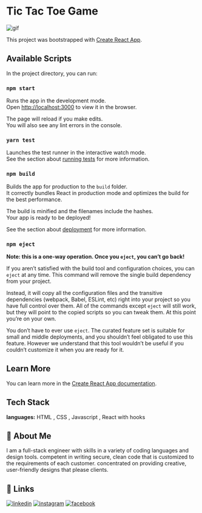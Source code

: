 # Tic Tac Toe Game
![gif](https://i.postimg.cc/Bb45CCcQ/React-App.gif?raw=true)

This project was bootstrapped with [Create React App](https://github.com/facebook/create-react-app).
## Available Scripts

In the project directory, you can run:

### `npm start`

Runs the app in the development mode.\
Open [http://localhost:3000](http://localhost:3000) to view it in the browser.

The page will reload if you make edits.\
You will also see any lint errors in the console.
### `yarn test`

Launches the test runner in the interactive watch mode.\
See the section about [running tests](https://facebook.github.io/create-react-app/docs/running-tests) for more information.

### `npm build`

Builds the app for production to the `build` folder.\
It correctly bundles React in production mode and optimizes the build for the best performance.

The build is minified and the filenames include the hashes.\
Your app is ready to be deployed!

See the section about [deployment](https://facebook.github.io/create-react-app/docs/deployment) for more information.

### `npm eject`

**Note: this is a one-way operation. Once you `eject`, you can’t go back!**

If you aren’t satisfied with the build tool and configuration choices, you can `eject` at any time. This command will remove the single build dependency from your project.

Instead, it will copy all the configuration files and the transitive dependencies (webpack, Babel, ESLint, etc) right into your project so you have full control over them. All of the commands except `eject` will still work, but they will point to the copied scripts so you can tweak them. At this point you’re on your own.

You don’t have to ever use `eject`. The curated feature set is suitable for small and middle deployments, and you shouldn’t feel obligated to use this feature. However we understand that this tool wouldn’t be useful if you couldn’t customize it when you are ready for it.

## Learn More

You can learn more in the [Create React App documentation](https://facebook.github.io/create-react-app/docs/getting-started).

## Tech Stack

**languages:** HTML , CSS , Javascript , React with hooks
## 🚀 About Me
I am a full-stack engineer with skills in a variety of coding languages and design tools. competent in writing secure, clean code that is customized to the requirements of each customer. concentrated on providing creative, user-friendly designs that please clients.


## 🔗 Links
[![linkedin](https://img.shields.io/badge/linkedin-0A66C2?style=for-the-badge&logo=linkedin&logoColor=white)](https://www.linkedin.com/in/mazenelhamy/)
[![instagram](https://img.shields.io/badge/instagram-bc2a8d?style=for-the-badge&logo=instagram&logoColor=white)](https://www.instagram.com/mazenelhamy/)
[![facebook](https://img.shields.io/badge/facebook-3b5998?style=for-the-badge&logo=facebook&logoColor=white)](https://www.facebook.com/mazen.elhamy.39/)
